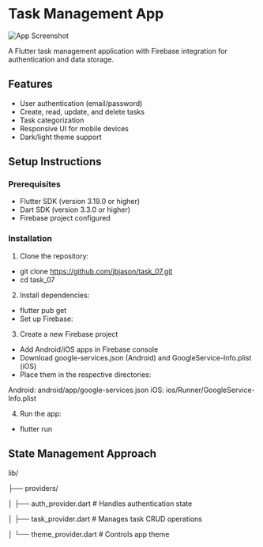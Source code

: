 # Task Management App

![App Screenshot](https://via.placeholder.com/300x600?text=Task+App+Preview) <!-- Replace with actual screenshot -->

A Flutter task management application with Firebase integration for authentication and data storage.

## Features

- User authentication (email/password)
- Create, read, update, and delete tasks
- Task categorization
- Responsive UI for mobile devices
- Dark/light theme support

## Setup Instructions

### Prerequisites

- Flutter SDK (version 3.19.0 or higher)
- Dart SDK (version 3.3.0 or higher)
- Firebase project configured

### Installation

1. Clone the repository:
-  git clone https://github.com/jbjason/task_07.git
-  cd task_07
2. Install dependencies:
- flutter pub get
- Set up Firebase:

3. Create a new Firebase project

-  Add Android/iOS apps in Firebase console
-  Download google-services.json (Android) and GoogleService-Info.plist (iOS)
-  Place them in the respective directories:
  
  Android: android/app/google-services.json
  iOS: ios/Runner/GoogleService-Info.plist

4. Run the app:
-  flutter run

## State Management Approach
lib/

├── providers/

│   ├── auth_provider.dart # Handles authentication state

│   ├── task_provider.dart      # Manages task CRUD operations

│   └── theme_provider.dart     # Controls app theme


